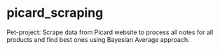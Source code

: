 # picard_scraping
Pet-project: Scrape data from Picard website to process all notes for all products and find best ones using Bayesian Average approach.
